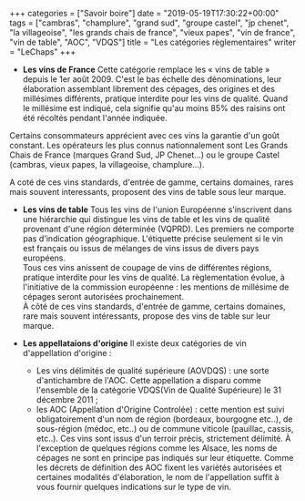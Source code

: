 +++
categories = ["Savoir boire"]
date = "2019-05-19T17:30:22+00:00"
tags = ["cambras", "champlure", "grand sud", "groupe castel", "jp chenet", "la villageoise", "les grands chais de france", "vieux papes", "vin de france", "vin de table", "AOC", "VDQS"] 
title = "Les catégories règlementaires"
writer = "LeChaps"
+++

* **Les vins de France**
Cette catégorie remplace les « vins de table » depuis le 1er août 2009. C'est le bas échelle des dénominations, leur élaboration assemblant librement des cépages, des origines et des millésimes différents, pratique interdite pour les vins de qualité. Quand le millésime est indiqué, cela signifie qu'au moins 85% des raisins ont été récoltés pendant l'année indiquée.  

Certains consommateurs apprécient avec ces vins la garantie d'un goût constant. Les opérateurs les plus connus nationnalement sont Les Grands Chais de France (marques Grand Sud, JP Chenet...) ou le groupe Castel (cambras, vieux papes, la villageoise, champlure...).  

A coté de ces vins standards, d'entrée de gamme, certains domaines, rares mais souvent interessants, proposent des vins de table sous leur marque.

* **Les vins de table**
Tous les vins de l'union Européenne s'inscrivent dans une hiérarchie qui distingue les vins de table et les vins de qualité provenant d'une région déterminée (VQPRD). Les premiers ne comporte pas d'indication géographique. L'étiquette précise seulement si le vin est français ou issus de mélanges de vins issus de divers pays européens.  
Tous ces vins anissent de coupage de vins de différentes régions, pratique interdite pour les vins de qualité. La règlementation évolue, à l'initiative de la commission européenne : les mentions de millésime de cépages seront autorisées prochainement.  
À côté de ces vins standards, d'entrée de gamme, certains domaines, rare mais souvent intéressants, propose des vins de table sur leur marque.

* **Les appellataions d'origine**
Il existe deux catégories de vin d'appellation d'origine :
  * Les vins délimités de qualité supérieure (AOVDQS) : une sorte d'antichambre de l'AOC. Cette appellation a disparu comme l'ensemble de la catégorie VDQS(Vin de Qualité Supérieure) le 31 décembre 2011 ;
  * les AOC (Appellation d'Origine Controlée) : cette mention est suivi obligatoirement d'un nom de région (bordeaux, bourgogne etc..), de sous-région (médoc, etc..) ou de commune viticole (pauillac, cassis, etc..).  Ces vins sont issus d'un terroir précis, strictement délimité. À l'exception de quelques régions comme les Alsace, les noms de cépages ne sont en principe pas indiqués sur leur étiquette. Comme les décrets de définition des AOC fixent les variétés autorisées et certaines modalités d'élaboration, le nom de l'appellation suffit à vous fournir quelques indications sur le type de vin.
